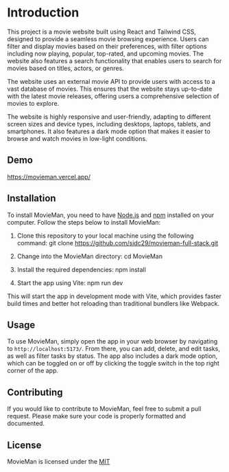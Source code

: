 
# Introduction

This project is a movie website built using React and Tailwind CSS, designed to provide a seamless movie browsing experience. Users can filter and display movies based on their preferences, with filter options including now playing, popular, top-rated, and upcoming movies. The website also features a search functionality that enables users to search for movies based on titles, actors, or genres.

The website uses an external movie API to provide users with access to a vast database of movies. This ensures that the website stays up-to-date with the latest movie releases, offering users a comprehensive selection of movies to explore.

The website is highly responsive and user-friendly, adapting to different screen sizes and device types, including desktops, laptops, tablets, and smartphones. It also features a dark mode option that makes it easier to browse and watch movies in low-light conditions.
## Demo

https://movieman.vercel.app/

## Installation

To install MovieMan, you need to have [Node.js](https://nodejs.org/en/) and [npm](https://www.npmjs.com/) installed on your computer. Follow the steps below to install MovieMan:

1. Clone this repository to your local machine using the following command: git clone https://github.com/sidc29/movieman-full-stack.git

2. Change into the MovieMan directory: cd MovieMan

3. Install the required dependencies: npm install

4. Start the app using Vite: npm run dev

This will start the app in development mode with Vite, which provides faster build times and better hot reloading than traditional bundlers like Webpack.

## Usage

To use MovieMan, simply open the app in your web browser by navigating to `http://localhost:5173/`. From there, you can add, delete, and edit tasks, as well as filter tasks by status. The app also includes a dark mode option, which can be toggled on or off by clicking the toggle switch in the top right corner of the app.

## Contributing

If you would like to contribute to MovieMan, feel free to submit a pull request. Please make sure your code is properly formatted and documented.


## License

MovieMan is licensed under the [MIT](https://choosealicense.com/licenses/mit/)

